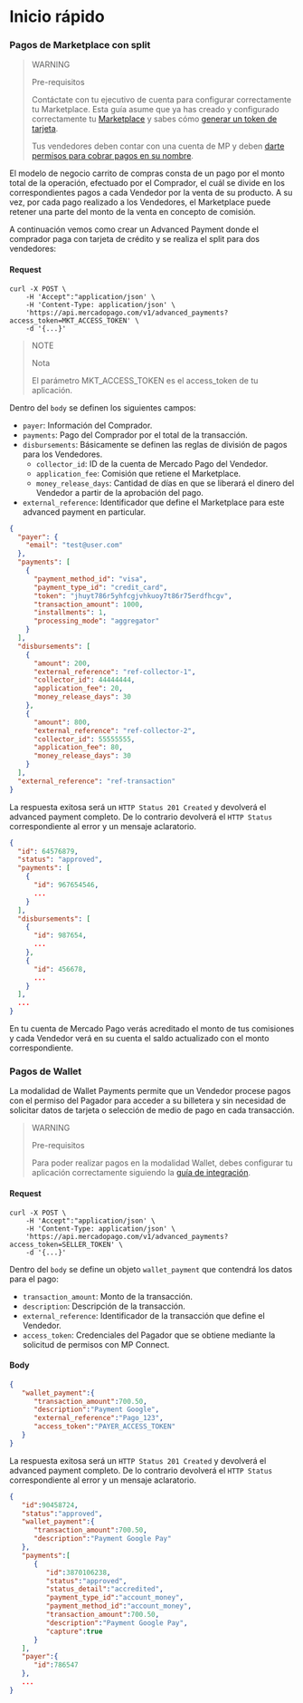 # Inicio rápido

### Pagos de Marketplace con split

> WARNING
>
> Pre-requisitos
>
> Contáctate con tu ejecutivo de cuenta para configurar correctamente tu Marketplace.
> Esta guía asume que ya has creado y configurado correctamente tu [Marketplace](https://www.mercadopago.com.ar/developers/es/guides/marketplace/api/introduction/) y sabes cómo [generar un token de tarjeta](https://www.mercadopago.com.ar/developers/en/guides/payments/api/receiving-payment-by-card).
> 
> Tus vendedores deben contar con una cuenta de MP y deben [darte permisos para cobrar pagos en su nombre](/guides/advanced-payments/sellers-permissions.es.md).

El modelo de negocio carrito de compras consta de un pago por el monto total de la operación, efectuado por el Comprador, el cuál se divide en los correspondientes pagos a cada Vendedor por la venta de su producto. A su vez, por cada pago realizado a los Vendedores, el Marketplace puede retener una parte del monto de la venta en concepto de comisión.

A continuación vemos como crear un Advanced Payment donde el comprador paga con tarjeta de crédito y se realiza el split para dos vendedores:

#### Request
```curl
curl -X POST \
    -H 'Accept":"application/json' \
    -H 'Content-Type: application/json' \
    'https://api.mercadopago.com/v1/advanced_payments?access_token=MKT_ACCESS_TOKEN' \
    -d '{...}'
```

> NOTE
> 
> Nota
> 
> El parámetro MKT_ACCESS_TOKEN es el access_token de tu aplicación.

Dentro del `body` se definen los siguientes campos:
* `payer`: Información del Comprador.
* `payments`: Pago del Comprador por el total de la transacción.
* `disbursements`: Básicamente se definen las reglas de división de pagos para los Vendedores.
    * `collector_id`: ID de la cuenta de Mercado Pago del Vendedor.
    * `application_fee`: Comisión que retiene el Marketplace.
    * `money_release_days`: Cantidad de días en que se liberará el dinero del Vendedor a partir de la aprobación del pago.
* `external_reference`: Identificador que define el Marketplace para este advanced payment en particular.

```json
{
  "payer": {
    "email": "test@user.com"
  },  
  "payments": [
    {
      "payment_method_id": "visa",
      "payment_type_id": "credit_card",
      "token": "jhuyt786r5yhfcgjvhkuoy7t86r75erdfhcgv",
      "transaction_amount": 1000,
      "installments": 1,
      "processing_mode": "aggregator"
    }
  ],
  "disbursements": [
    {
      "amount": 200,
      "external_reference": "ref-collector-1",
      "collector_id": 44444444,
      "application_fee": 20,
      "money_release_days": 30
    },
    {
      "amount": 800,
      "external_reference": "ref-collector-2",
      "collector_id": 55555555,
      "application_fee": 80,
      "money_release_days": 30
    }
  ],
  "external_reference": "ref-transaction"
}
```

La respuesta exitosa será un `HTTP Status 201 Created` y devolverá el advanced payment completo. De lo contrario devolverá el `HTTP Status` correspondiente al error y un mensaje aclaratorio.

```json
{
  "id": 64576879,
  "status": "approved",
  "payments": [
    {
      "id": 967654546,
      ...
    }
  ],
  "disbursements": [
    {
      "id": 987654,
      ...
    },
    {
      "id": 456678,
      ...
    }
  ],
  ...
}
```

En tu cuenta de Mercado Pago verás acreditado el monto de tus comisiones y cada Vendedor verá en su cuenta el saldo actualizado con el monto correspondiente.

### Pagos de Wallet

La modalidad de Wallet Payments permite que un Vendedor procese pagos con el permiso del Pagador para acceder a su billetera y sin necesidad de solicitar datos de tarjeta o selección de medio de pago en cada transacción.

> WARNING
>
> Pre-requisitos
>
> Para poder realizar pagos en la modalidad Wallet, debes configurar tu aplicación correctamente siguiendo la [guía de integración](/guides/advanced-payments/wallet-config-application.es.md).

#### Request
```curl
curl -X POST \
    -H 'Accept":"application/json' \
    -H 'Content-Type: application/json' \
    'https://api.mercadopago.com/v1/advanced_payments?access_token=SELLER_TOKEN' \
    -d '{...}'
```

Dentro del `body` se define un objeto `wallet_payment` que contendrá los datos para el pago:
* `transaction_amount`: Monto de la transacción.
* `description`: Descripción de la transacción.
* `external_reference`: Identificador de la transacción que define el Vendedor.
* `access_token`: Credenciales del Pagador que se obtiene mediante la solicitud de permisos con MP Connect.

#### Body
```json
{
   "wallet_payment":{
      "transaction_amount":700.50,
      "description":"Payment Google",
      "external_reference":"Pago_123",
      "access_token":"PAYER_ACCESS_TOKEN"      
   }
}
```

La respuesta exitosa será un `HTTP Status 201 Created` y devolverá el advanced payment completo. De lo contrario devolverá el `HTTP Status` correspondiente al error y un mensaje aclaratorio.

```json
{
   "id":90458724,
   "status":"approved",
   "wallet_payment":{
      "transaction_amount":700.50,
      "description":"Payment Google Pay"
   },
   "payments":[
      {
         "id":3870106238,
         "status":"approved",
         "status_detail":"accredited",
         "payment_type_id":"account_money",
         "payment_method_id":"account_money",
         "transaction_amount":700.50,
         "description":"Payment Google Pay",
         "capture":true
      }
   ],
   "payer":{
      "id":786547
   },
   ... 
}
```